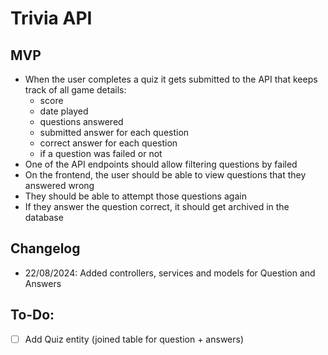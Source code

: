 # Trivia API
## MVP
- When the user completes a quiz it gets submitted to the API that keeps track of all game details:
  - score 
  - date played
  - questions answered
  - submitted answer for each question
  - correct answer for each question
  - if a question was failed or not
- One of the API endpoints should allow filtering questions by failed
- On the frontend, the user should be able to view questions that they answered wrong
- They should be able to attempt those questions again
- If they answer the question correct, it should get archived in the database

## Changelog
- 22/08/2024: Added controllers, services and models for Question and Answers

## To-Do:
- [ ] Add Quiz entity (joined table for question + answers)